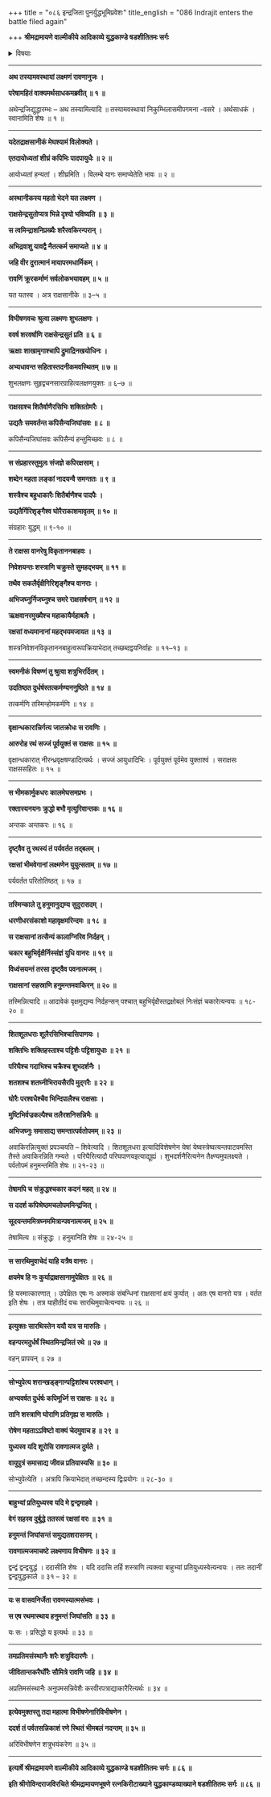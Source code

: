 +++
title = "०८६ इन्द्रजिता पुनर्युद्धभूमिप्रवेशः"
title_english = "086 Indrajit enters the battle filed again"

+++
**श्रीमद्रामायणे वाल्मीकीये आदिकाव्ये युद्धकाण्डे षडशीतितमः सर्गः**


<details><summary>विषयाः</summary>

निकुंभिलासमीपगमनावसरेलक्ष्मणंप्रतिविभीषणेन समीपस्थराक्षससैन्यप्रदर्शनपूर्वकं वानरैस्सहतद्विक्षोभे यागापरिसमाप्तावेवेन्द्रजिन्निर्गमनोक्तिः ॥ १ ॥ लक्ष्मणेन वानरैस्सह राक्षससेनाविक्षोभारंभे कुपितेनेन्द्रजिता यागापरिसमाप्तावेवनिकुंभिलात्त्रोनिर्गमनेन वानरैस्सहयुद्धारंभः ॥ २ ॥ हनुमता विशेषतोराक्षससेनाविध्वंसने क्रोधादिन्द्रजितातद -भिद्रवणम् ॥ ३ ॥

</details>


****

**अथ तस्यामवस्थायां लक्ष्मणं रावणानुजः ।**

**परेषामहितं वाक्यमर्थसाधकमब्रवीत् ॥ १ ॥**

अथेन्द्रजिद्युद्धारम्भः – अथ तस्यामित्यादि ॥ तस्यामवस्थायां निकुम्भिलासमीपगमना -वसरे । अर्थसाधकं । स्वानामिति शेषः ॥ १ ॥

****

**यदेतद्राक्षसानीकं मेघश्यामं विलोक्यते ।**

**एतदायोध्यतां शीघ्रं कपिभिः पादपायुधैः ॥ २ ॥**

आयोध्यतां हन्यतां । शीघ्रमिति । विलम्बे यागः समाप्येतेति भावः ॥ २ ॥

****

**अस्थानीकस्य महतो भेदने यत लक्ष्मण ।**

**राक्षसेन्द्रसुतोप्यत्र भिन्ने दृश्यो भविष्यति ॥ ३ ॥**

**स त्वमिन्द्राशनिप्रख्यैः शरैरवकिरन्परान् ।**

**अभिद्रवाशु यावद्वै नैतत्कर्म समाप्यते ॥ ४ ॥**

**जहि वीर दुरात्मानं मायापरमधार्मिकम् ।**

**रावणिं क्रूरकर्माणं सर्वलोकभयावहम् ॥ ५ ॥**

यत यतस्व । अत्र राक्षसानीके ॥ ३–५ ॥

****

**विभीषणवचः श्रुत्वा लक्ष्मणः शुभलक्षणः ।**

**ववर्ष शरवर्षाणि राक्षसेन्द्रसुतं प्रति ॥ ६ ॥**

**ऋक्षाः शाखामृगाश्चापि द्रुमाद्रिनखयोधिनः ।**

**अभ्यधावन्त सहितास्तदनीकमवस्थितम् ॥ ७ ॥**

शुभलक्षणः सुहृद्वचनसारग्राहित्वलक्षणयुक्तः ॥ ६–७ ॥

****

**राक्षसाश्च शितैर्वाणैरसिभिः शक्तितोमरैः ।**

**उद्यतैः समवर्तन्त कपिसैन्यजिघांसवः ॥ ८ ॥**

कपिसैन्यजिघांसवः कपिसैन्यं हन्तुमिच्छवः ॥ ८ ॥

****

**स संप्रहारस्तुमुलः संजज्ञे कपिरक्षसाम् ।**

**शब्देन महता लङ्कां नादयन्वै समन्ततः ॥ ९ ॥**

**शस्त्रैश्च बहुधाकारैः शितैर्बाणैश्च पादपैः ।**

**उद्यतैर्गिरिशृङ्गैश्व घोरैराकाशमावृतम् ॥ १० ॥**

संग्रहारः युद्धम् ॥ ९-१० ॥

****

**ते राक्षसा वानरेषु विकृताननबाहवः ।**

**निवेशयन्तः शस्त्राणि चक्रुस्ते सुमहद्भयम् ॥ ११ ॥**

**तथैव सकलैर्वृक्षैगिरिशृङ्गैश्च वानराः ।**

**अभिजघ्नुर्निजघ्नुश्च समरे राक्षसर्षभान् ॥ १२ ॥**

**ऋक्षवानरमुख्यैश्च महाकायैर्महाबलैः ।**

**रक्षसां वध्यमानानां महद्भयमजायत ॥ १३ ॥**

शस्त्रनिवेशनविकृताननबाहुत्वरूपक्रियाभेदात् तच्छब्दद्वयनिर्वाहः ॥ ११–१३ ॥

****

**स्वमनीकं विषण्णं तु श्रुत्वा शत्रुभिरर्दितम् ।**

**उदतिष्ठत दुर्धर्षस्तत्कर्मण्यननुष्ठिते ॥ १४ ॥**

तत्कर्मणि तस्मिन्होमकर्मणि ॥ १४ ॥

****

**वृक्षान्धकारान्निर्गत्य जातक्रोधः स रावणिः ।**

**आरुरोह रथं सज्जं पूर्वयुक्तं स राक्षसः ॥ १५ ॥**

वृक्षान्धकारात् नीरन्ध्रवृक्षषण्डादित्यर्थः । सज्जं आयुधादिभिः । पूर्वयुक्तं पूर्वमेव युक्ताश्वं । सराक्षसः राक्षससहितः ॥ १५ ॥

****

**स भीमकार्मुकधरः कालमेघसमप्रभः ।**

**रक्तास्यनयनः क्रुद्धो बभौ मृत्युरिवान्तकः ॥ १६ ॥**

अन्तकः अन्तकरः ॥ १६ ॥

****

**दृष्ट्वैव तु रथस्यं तं पर्यवर्तत तद्बलम् ।**

**रक्षसां भीमवेगानां लक्ष्मणेन युयुत्सताम् ॥ १७ ॥**

पर्यवर्तत परितोतिष्ठत् ॥ १७ ॥

****

**तस्मिन्काले तु हनुमानुद्यम्य सुदुरासदम् ।**

**धरणीधरसंकाशो महावृक्षमरिन्दमः ॥ १८ ॥**

**स राक्षसानां तत्सैन्यं कालाग्निरिव निर्दहन् ।**

**चकार बहुभिर्वृक्षैर्निस्संज्ञं युधि वानरः ॥ १९ ॥**

**विध्वंसयन्तं तरसा दृष्ट्वैव पवनात्मजम् ।**

**राक्षसानां सहस्राणि हनुमन्तमवाकिरन् ॥ २० ॥**

तस्मिन्नित्यादि ॥ आदावेकं वृक्षमुद्यम्य निर्दहन्सन् पश्चात् बहुभिर्वृक्षैस्तद्रक्षोबलं निःसंज्ञं चकारेत्यन्वयः ॥ १८- २० ॥

****

**शितशूलधराः शूलैरसिभिश्चासिपाणयः ।**

**शक्तिभिः शक्तिहस्ताश्च पट्टिशैः पट्टिशायुधाः ॥ २१ ॥**

**परिघैश्च गदाभिश्च चक्रैश्च शुभदर्शनैः ।**

**शतशश्च शतघ्नीभिरायसैरपि मुद्गरैः ॥ २२ ॥**

**घोरैः परश्वधैश्चैव भिन्दिपालैश्च राक्षसाः ।**

**मुष्टिभिर्वज्रकल्पैश्च तलैरशनिसन्निभैः ॥**

**अभिजघ्नुः समासाद्य समन्तात्पर्वतोपमम् ॥ २३ ॥**

अवाकिरन्नित्युक्तं प्रपञ्चयति – शिवेत्यादि । शितशूलधरा इत्यादिविशेषणेन येषां येष्वस्त्रेष्वत्यन्तपाटवमस्ति तैस्ते अवाकिरन्निति गम्यते । परिघैरित्यादौ परिघपाणयइत्याद्यूह्यं । शुभदर्शनैरित्यनेन तैक्ष्ण्यमुपलक्ष्यते । पर्वतोपमं हनुमन्तमिति शेषः ॥ २१-२३ ॥

****

**तेषामपि च संक्रुद्धश्चकार कदनं महत् ॥ २४ ॥**

**स ददर्श कपिश्रेष्ठमचलोपममिन्द्रजित् ।**

**सूदयन्तममित्रघ्नममित्रान्पवनात्मजम् ॥ २५ ॥**

तेषामित्य ॥ संक्रुद्धः । हनुमानिति शेषः ॥ २४-२५ ॥

****

**स सारथिमुवाचेदं याहि यत्रैष वानरः ।**

**क्षयमेष हि नः कुर्याद्राक्षसानामुपेक्षितः ॥ २६ ॥**

हि यस्मात्कारणात् । उपेक्षितः एषः नः अस्माकं संबन्धिनां राक्षसानां क्षयं कुर्यात् । अतः एष वानरो यत्र । वर्तत इति शेषः । तत्र याहीतीदं वचः सारथिमुवाचेत्यन्वयः ॥ २६ ॥

****

**इत्युक्तः सारथिस्तेन ययौ यत्र स मारुतिः ।**

**वहन्परमदुर्धर्षं स्थितमिन्द्रजितं रथे ॥ २७ ॥**

वहन् प्रापयन् ॥ २७ ॥

****

**सोभ्युपेत्य शरान्खड्ङ्गान्पट्टिशांश्च परश्वधान् ।**

**अभ्यवर्षत दुर्धर्षः कपिमूर्ध्नि स राक्षसः ॥ २८ ॥**

**तानि शस्त्राणि घोराणि प्रतिगृह्य स मारुतिः ।**

**रोषेण महताऽऽविष्टो वाक्यं चेदमुवाच ह ॥ २९ ॥**

**युध्यस्व यदि शूरोसि रावणात्मज दुर्मते ।**

**वायुपुत्रं समासाद्य जीवन्न प्रतियास्यसि ॥ ३० ॥**

सोभ्युपेत्येति । अत्रापि क्रियाभेदात् तच्छन्दस्य द्विःप्रयोगः ॥ २८-३० ॥

****

**बाहुभ्यां प्रतियुध्यस्व यदि मे द्वन्द्वमाहवे ।**

**वेगं सहस्व दुर्बुद्धे ततस्त्वं रक्षसां वरः ॥ ३१ ॥**

**हनुमन्तं जिघांसन्तं समुद्यतशरासनम् ।**

**रावणात्मजमाचष्टे लक्ष्मणाय विभीषणः ॥ ३२ ॥**

द्वन्द्वं द्वन्द्वयुद्धं । ददासीति शेषः । यदि ददासि तर्हि शस्त्राणि त्यक्त्वा बाहुभ्यां प्रतियुध्यस्वेत्यन्वयः । ततः तदानीं द्वन्द्वयुद्धकाले ॥ ३१ – ३२ ॥

****

**यः स वासवनिर्जेता रावणस्यात्मसंभवः ।**

**स एष रथमास्थाय हनुमन्तं जिघांसति ॥ ३३ ॥**

यः सः । प्रसिद्धो य इत्यर्थः ॥ ३३ ॥

****

**तमप्रतिमसंस्थानैः शरैः शत्रुविदारणैः ।**

**जीवितान्तकरैर्घोरैः सौमित्रे रावणि जहि ॥ ३४ ॥**

अप्रतिमसंस्थानैः अनुपमसन्निवेशैः करवीरपत्राद्याकारैरित्यर्थः ॥ ३४ ॥

****

**इत्येवमुक्तस्तु तदा महात्मा विभीषणेनारिविभीषणेन ।**

**ददर्श तं पर्वतसन्निकाशं रणे स्थितं भीमबलं नदन्तम् ॥ ३५ ॥**

अरिविभीषणेन शत्रुभयंकरेण ॥ ३५ ॥

****

**इत्यार्षे श्रीमद्रामायणे वाल्मीकीये आदिकाव्ये युद्धकाण्डे षडशीतितमः सर्गः ॥ ८६ ॥**

**इति श्रीगोविन्दराजविरचिते श्रीमद्रामायणभूषणे रत्नकिरीटाख्याने युद्धकाण्डव्याख्याने षडशीतितमः सर्गः ॥ ८६ ॥**
